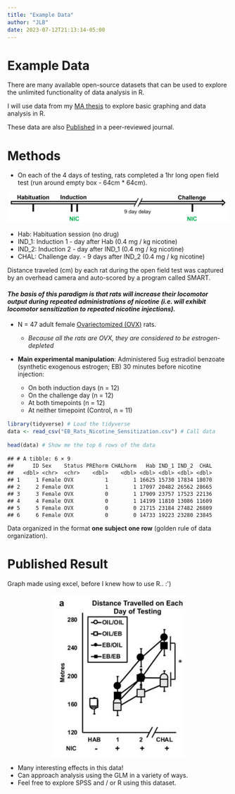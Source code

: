 ```yaml
---
title: "Example Data"
author: "JLB"
date: 2023-07-12T21:13:14-05:00
---
```




# Example Data 

There are many available open-source datasets that can be used to explore the unlimited functionality of data analysis in R. 

I will use data from my [MA thesis](https://dr.library.brocku.ca/handle/10464/14553?show=full) to explore basic graphing and data analysis in R. 

These data are also [Published](https://pubmed.ncbi.nlm.nih.gov/33130925/) in a peer-reviewed journal.

# Methods

- On each of the 4 days of testing, rats completed a 1hr long open field test (run around empty box - 64cm * 64cm).

<img src="Nic_Paradigm.png" width="1110" />

  + Hab: Habituation session (no drug)
  + IND_1: Induction 1 - day after Hab (0.4 mg / kg nicotine)
  + IND_2: Induction 2 - day after IND_1 (0.4 mg / kg nicotine)
  + CHAL: Challenge day. - 9 days after IND_2 (0.4 mg / kg nicotine)

Distance traveled (cm) by each rat during the open field test was captured by an overhead camera and auto-scored by a program called SMART. 

#### *The basis of this paradigm is that rats will increase their locomotor output during repeated administrations of nicotine (i.e. will exhibit locomotor sensitization to repeated nicotine injections).*

- N = 47 adult female [Ovariectomized (OVX)](https://en.wikipedia.org/wiki/Oophorectomy) rats. 
    + *Because all the rats are OVX, they are considered to be estrogen-depleted*

- **Main experimental manipulation**: Administered 5ug estradiol benzoate (synthetic exogenous estrogen; EB) 30 minutes before nicotine injection:
  + On both induction days (n = 12)
  + On the challenge day (n = 12)
  + At both timepoints (n = 12)
  + At neither timepoint (Control, n = 11)


```r
library(tidyverse) # Load the tidyverse
data <- read_csv("EB_Rats_Nicotine_Sensitization.csv") # Call data
```


```r
head(data) # Show me the top 6 rows of the data
```

```
## # A tibble: 6 × 9
##      ID Sex    Status PREhorm CHALhorm   Hab IND_1 IND_2  CHAL
##   <dbl> <chr>  <chr>    <dbl>    <dbl> <dbl> <dbl> <dbl> <dbl>
## 1     1 Female OVX          1        1 16625 15730 17834 18070
## 2     2 Female OVX          1        1 17097 20482 26562 28665
## 3     3 Female OVX          0        1 17909 23757 17523 22136
## 4     4 Female OVX          0        1 14199 11810 13086 11609
## 5     5 Female OVX          0        0 21715 23184 27482 26809
## 6     6 Female OVX          0        0 14733 19223 23280 23845
```

Data organized in the format **one subject one row** (golden rule of data organization).

# Published Result 

Graph made using excel, before I knew how to use R.. :') 

<img src="EB_Nic_Published_Result.png" width="60%" style="display: block; margin: auto;" />

- Many interesting effects in this data!
- Can approach analysis using the GLM in a variety of ways. 
- Feel free to explore SPSS and / or R using this dataset. 



